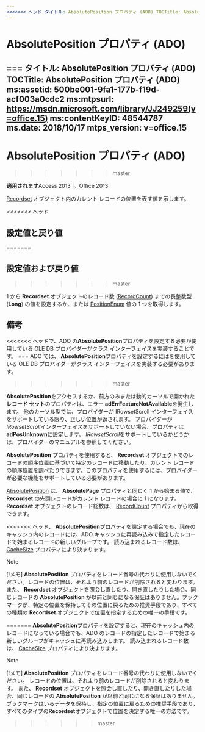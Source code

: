 ```yaml
---
<<<<<<< ヘッド タイトル: AbsolutePosition プロパティ (ADO) TOCTitle: AbsolutePosition プロパティ (ADO) ms:assetid: 500be001-9fa1-177b-f19d-acf003a0cdc2 ms:mtpsurl: https://msdn.microsoft.com/library/JJ249259(v=office.15) ms:contentKeyID: 48544787 ms.date: 2015/09/18 mtps_バージョン: v=office.15
---
```


# <a name="absoluteposition-property-ado"></a>AbsolutePosition プロパティ (ADO)

=== タイトル: AbsolutePosition プロパティ (ADO) TOCTitle: AbsolutePosition プロパティ (ADO) ms:assetid: 500be001-9fa1-177b-f19d-acf003a0cdc2 ms:mtpsurl: https://msdn.microsoft.com/library/JJ249259(v=office.15) ms:contentKeyID: 48544787 ms.date: 2018/10/17 mtps_version: v=office.15
---

# <a name="absoluteposition-property-ado"></a>AbsolutePosition プロパティ (ADO)
>>>>>>> master

**適用されます**Access 2013 |。Office 2013

[Recordset](recordset-object-ado.md) オブジェクト内のカレント レコードの位置を表す値を示します。

<<<<<<< ヘッド
## <a name="settings-and-return-values"></a>設定値と戻り値
=======
## <a name="settings-and-return-values"></a>設定値および戻り値
>>>>>>> master

1 から **Recordset** オブジェクトのレコード数 ([RecordCount](recordcount-property-ado.md)) までの長整数型 (**Long**) の値を設定するか、または [PositionEnum](positionenum.md) 値の 1 つを取得します。

## <a name="remarks"></a>備考

<<<<<<< ヘッドで、ADO の**AbsolutePosition**プロパティを設定する必要が使用している OLE DB プロバイダーがクラス インターフェイスを実装することです。
=== ADO では、 **AbsolutePosition**プロパティを設定するにはを使用している OLE DB プロバイダーがクラス インターフェイスを実装する必要があります。
>>>>>>> master

**AbsolutePosition**をアクセスするか、前方のみまたは動的カーソルで開かれた**レコード セット**のプロパティは、エラー **adErrFeatureNotAvailable**を発生します。 他のカーソル型では、プロバイダーが IRowsetScroll インターフェイスをサポートしている限り、正しい位置が返されます。 プロバイダーが*IRowsetScroll*インターフェイスをサポートしていない場合、プロパティは**adPosUnknown**に設定します。 *IRowsetScroll*をサポートしているかどうかは、プロバイダーのマニュアルを参照してください。

**AbsolutePosition** プロパティを使用すると、 **Recordset** オブジェクトでのレコードの順序位置に基づいて特定のレコードに移動したり、カレント レコードの順序位置を調べたりできます。このプロパティを使用するには、プロバイダーが必要な機能をサポートしている必要があります。

[AbsolutePosition](absolutepage-property-ado.md) は、 **AbsolutePage** プロパティと同じく 1 から始まる値で、 **Recordset** の先頭レコードがカレント レコードの場合に 1 になります。 **Recordset** オブジェクトのレコード総数は、 [RecordCount](recordcount-property-ado.md) プロパティから取得できます。

<<<<<<< ヘッド、 **AbsolutePosition**プロパティを設定する場合でも、現在のキャッシュ内のレコードには、ADO キャッシュに再読み込みで指定したレコードで始まるレコードの新しいグループです。 読み込まれるレコード数は、 [CacheSize](cachesize-property-ado.md) プロパティにより決まります。


> [!NOTE]
> <a name="pyou-should-not-use-the-strongabsolutepositionstrong-property-as-a-surrogate-record-number-the-position-of-a-given-record-changes-when-you-delete-a-preceding-record-there-is-also-no-assurance-that-a-given-record-will-have-the-same-strongabsolutepositionstrong-if-the-strongrecordsetstrong-object-is-requeried-or-reopened-bookmarks-are-still-the-recommended-way-of-retaining-and-returning-to-a-given-position-and-are-the-only-way-of-positioning-across-all-types-of-strongrecordsetstrong-objectsp"></a><P>[!メモ] <STRONG>AbsolutePosition</STRONG> プロパティをレコード番号の代わりに使用しないでください。レコードの位置は、それより前のレコードが削除されると変わります。また、 <STRONG>Recordset</STRONG> オブジェクトを照会し直したり、開き直したりした場合、同じレコードの <STRONG>AbsolutePosition</STRONG> が以前と同じになる保証はありません。ブックマークが、特定の位置を保持してその位置に戻るための推奨手段であり、すべての種類の <STRONG>Recordset</STRONG> オブジェクトで位置を指定するための唯一の手段です。</P>
=======
**AbsolutePosition**プロパティを設定すると、現在のキャッシュ内のレコードになっている場合でも、ADO のレコードの指定したレコードで始まる新しいグループがキャッシュに再読み込みします。 読み込まれるレコード数は、 [CacheSize](cachesize-property-ado.md) プロパティにより決まります。


> [!NOTE]
> [!メモ] **AbsolutePosition** プロパティをレコード番号の代わりに使用しないでください。 レコードの位置は、それより前のレコードが削除されると変わります。 また、 **Recordset** オブジェクトを照会し直したり、開き直したりした場合、同じレコードの **AbsolutePosition** が以前と同じになる保証はありません。 ブックマークはいるデータを保持し、指定の位置に戻るための推奨手段であり、すべてのタイプの**Recordset**オブジェクトで位置を決定する唯一の方法です。
>>>>>>> master


